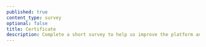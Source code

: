 ```yaml
---
published: true
content_type: survey
optional: false
title: Certificate
description: Complete a short survey to help us improve the platform and register your interest in a course certificate.
---
```

